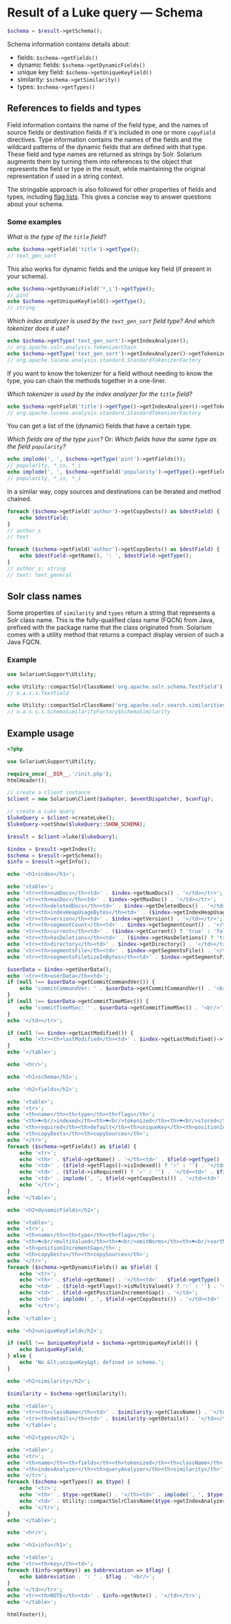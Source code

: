 Result of a Luke query — Schema
===============================

```php
$schema = $result->getSchema();
```

Schema information contains details about:

- fields: `$schema->getFields()`
- dynamic fields: `$schema->getDynamicFields()`
- unique key field: `$schema->getUniqueKeyField()`
- similarity: `$schema->getSimilarity()`
- types: `$schema->getTypes()`

References to fields and types
------------------------------

Field information contains the name of the field type, and the names of source fields or
destination fields if it's included in one or more `copyField` directives. Type information
contains the names of the fields and the wildcard patterns of the dynamic fields that are
defined with that type. These field and type names are returned as strings by Solr.
Solarium augments them by turning them into references to the object that represents the
field or type in the result, while maintaining the original representation if used in a
string context.

The stringable approach is also followed for other properties of fields and types, including
[flag lists](../luke-query.md#flag-lists). This gives a concise way to answer questions
about your schema.

### Some examples

_What is the type of the `title` field?_

```php
echo $schema->getField('title')->getType();
// text_gen_sort
```

This also works for dynamic fields and the unique key field (if present in your schema).

```php
echo $schema->getDynamicField('*_i')->getType();
// pint
echo $schema->getUniqueKeyField()->getType();
// string
```

_Which index analyzer is used by the `text_gen_sort` field type?_
_And which tokenizer does it use?_

```php
echo $schema->getType('text_gen_sort')->getIndexAnalyzer();
// org.apache.solr.analysis.TokenizerChain
echo $schema->getType('text_gen_sort')->getIndexAnalyzer()->getTokenizer();
// org.apache.lucene.analysis.standard.StandardTokenizerFactory
```

If you want to know the tokenizer for a field without needing to know the type, you can
chain the methods together in a one-liner.

_Which tokenizer is used by the index analyzer for the `title` field?_

```php
echo $schema->getField('title')->getType()->getIndexAnalyzer()->getTokenizer();
// org.apache.lucene.analysis.standard.StandardTokenizerFactory
```

You can get a list of the (dynamic) fields that have a certain type.

_Which fields are of the type `pint`?_
Or: _Which fields have the same type as the field `popularity`?_

```php
echo implode(', ', $schema->getType('pint')->getFields());
// popularity, *_is, *_i
echo implode(', ', $schema->getField('popularity')->getType()->getFields());
// popularity, *_is, *_i
```

In a similar way, copy sources and destinations can be iterated and method chained.

```php
foreach ($schema->getField('author')->getCopyDests() as $destField) {
    echo $destField;
}
// author_s
// text

foreach ($schema->getField('author')->getCopyDests() as $destField) {
    echo $destField->getName(), ': ', $destField->getType();
}
// author_s: string
// text: text_general
```

Solr class names
----------------

Some properties of `similarity` and `types` return a string that represents a Solr class
name. This is the fully-qualified class name (<abbr>FQCN</abbr>) from Java, prefixed with
the package name that the class originated from. Solarium comes with a utility method that
returns a compact display version of such a Java FQCN.

### Example

```php
use Solarium\Support\Utility;

echo Utility::compactSolrClassName('org.apache.solr.schema.TextField');
// o.a.s.s.TextField

echo Utility::compactSolrClassName('org.apache.solr.search.similarities.SchemaSimilarityFactory$SchemaSimilarity');
// o.a.s.s.s.SchemaSimilarityFactory$SchemaSimilarity
```

Example usage
-------------

```php
<?php

use Solarium\Support\Utility;

require_once(__DIR__.'/init.php');
htmlHeader();

// create a client instance
$client = new Solarium\Client($adapter, $eventDispatcher, $config);

// create a Luke query
$lukeQuery = $client->createLuke();
$lukeQuery->setShow($lukeQuery::SHOW_SCHEMA);

$result = $client->luke($lukeQuery);

$index = $result->getIndex();
$schema = $result->getSchema();
$info = $result->getInfo();

echo '<h1>index</h1>';

echo '<table>';
echo '<tr><th>numDocs</th><td>' . $index->getNumDocs() . '</td></tr>';
echo '<tr><th>maxDoc</th><td>' . $index->getMaxDoc() . '</td></tr>';
echo '<tr><th>deletedDocs</th><td>' . $index->getDeletedDocs() . '</td></tr>';
echo '<tr><th>indexHeapUsageBytes</th><td>' . ($index->getIndexHeapUsageBytes() ?? '(not supported by this version of Solr)') . '</td></tr>';
echo '<tr><th>version</th><td>' . $index->getVersion() . '</td></tr>';
echo '<tr><th>segmentCount</th><td>' . $index->getSegmentCount() . '</td></tr>';
echo '<tr><th>current</th><td>' . ($index->getCurrent() ? 'true' : 'false') . '</td></tr>';
echo '<tr><th>hasDeletions</th><td>' . ($index->getHasDeletions() ? 'true' : 'false') . '</td></tr>';
echo '<tr><th>directory</th><td>' . $index->getDirectory() . '</td></tr>';
echo '<tr><th>segmentsFile</th><td>' . $index->getSegmentsFile() . '</td></tr>';
echo '<tr><th>segmentsFileSizeInBytes</th><td>' . $index->getSegmentsFileSizeInBytes() . '</td></tr>';

$userData = $index->getUserData();
echo '<tr><th>userData</th><td>';
if (null !== $userData->getCommitCommandVer()) {
    echo 'commitCommandVer: ' . $userData->getCommitCommandVer() . '<br/>';
}
if (null !== $userData->getCommitTimeMSec()) {
    echo 'commitTimeMSec: ' . $userData->getCommitTimeMSec() . '<br/>';
}
echo '</td></tr>';

if (null !== $index->getLastModified()) {
    echo '<tr><th>lastModified</th><td>' . $index->getLastModified()->format(DATE_RFC3339_EXTENDED) . '</td></tr>';
}
echo '</table>';

echo '<hr/>';

echo '<h1>schema</h1>';

echo '<h2>fields</h2>';

echo '<table>';
echo '<tr>';
echo '<th>name</th><th>type</th><th>flags</th>';
echo '<th>⚑<br/>indexed</th><th>⚑<br/>tokenized</th><th>⚑<br/>stored</th><th>⚑<br/>docValues</th>'; // just a few examples, there's a corresponding is*() method for each flag
echo '<th>required</th><th>default</th><th>uniqueKey</th><th>positionIncrementGap</th>';
echo '<th>copyDests</th><th>copySources</th>';
echo '</tr>';
foreach ($schema->getFields() as $field) {
    echo '<tr>';
    echo '<th>' . $field->getName() . '</th><td>' . $field->getType() . '</td><td>' . $field->getFlags() . '</td>';
    echo '<td>' . ($field->getFlags()->isIndexed() ? '⚐' : '') . '</td><td>' . ($field->getFlags()->isTokenized() ? '⚐' : '') . '</td><td>' . ($field->getFlags()->isStored() ? '⚐' : '') . '</td><td>' . ($field->getFlags()->isDocValues() ? '⚐' : '') . '</td>';
    echo '<td>' . ($field->isRequired() ? '✓' : '') . '</td><td>' . $field->getDefault() . '</td><td>' . ($field->isUniqueKey() ? '✓' : '') . '</td><td>' . $field->getPositionIncrementGap() . '</td>';
    echo '<td>' . implode(', ', $field->getCopyDests()) . '</td><td>' . implode(', ', $field->getCopySources()) . '</td>';
    echo '</tr>';
}
echo '</table>';

echo '<h2>dynamicFields</h2>';

echo '<table>';
echo '<tr>';
echo '<th>name</th><th>type</th><th>flags</th>';
echo '<th>⚑<br/>multiValued</th><th>⚑<br/>omitNorms</th><th>⚑<br/>sortMissingFirst</th><th>⚑<br/>sortMissingLast</th>'; // a few more examples of corresponding is*() methods for flags
echo '<th>positionIncrementGap</th>';
echo '<th>copyDests</th><th>copySources</th>';
echo '</tr>';
foreach ($schema->getDynamicFields() as $field) {
    echo '<tr>';
    echo '<th>' . $field->getName() . '</th><td>' . $field->getType() . '</td><td>' . $field->getFlags() . '</td>';
    echo '<td>' . ($field->getFlags()->isMultiValued() ? '⚐' : '') . '</td><td>' . ($field->getFlags()->isOmitNorms() ? '⚐' : '') . '</td><td>' . ($field->getFlags()->isSortMissingFirst() ? '⚐' : '') . '</td><td>' . ($field->getFlags()->isSortMissingLast() ? '⚐' : '') . '</td>';
    echo '<td>' . $field->getPositionIncrementGap() . '</td>';
    echo '<td>' . implode(', ', $field->getCopyDests()) . '</td><td>' . implode(', ', $field->getCopySources()) . '</td>';
    echo '</tr>';
}
echo '</table>';

echo '<h2>uniqueKeyField</h2>';

if (null !== $uniqueKeyField = $schema->getUniqueKeyField()) {
    echo $uniqueKeyField;
} else {
    echo 'No &lt;uniqueKey&gt; defined in schema.';
}

echo '<h2>similarity</h2>';

$similarity = $schema->getSimilarity();

echo '<table>';
echo '<tr><th>className</th><td>' . $similarity->getClassName() . '</td></tr>';
echo '<tr><th>details</th><td>' . $similarity->getDetails() . '</td></tr>';
echo '</table>';

echo '<h2>types</h2>';

echo '<table>';
echo '<tr>';
echo '<th>name</th><th>fields</th><th>tokenized</th><th>className</th>';
echo '<th>indexAnalyzer</th><th>queryAnalyzer</th><th>similarity</th>';
echo '</tr>';
foreach ($schema->getTypes() as $type) {
    echo '<tr>';
    echo '<th>' . $type->getName() . '</th><td>' . implode(', ', $type->getFields()) . '</td><td>' . ($type->isTokenized() ? '✓' : '') . '</td><td>' . Utility::compactSolrClassName($type->getClassName()) . '</td>';
    echo '<td>' . Utility::compactSolrClassName($type->getIndexAnalyzer()) . '</td><td>' . Utility::compactSolrClassName($type->getQueryAnalyzer()) . '</td><td>' . Utility::compactSolrClassName($type->getSimilarity()) . '</td>';
    echo '</tr>';
}
echo '</table>';

echo '<hr/>';

echo '<h1>info</h1>';

echo '<table>';
echo '<tr><th>key</th><td>';
foreach ($info->getKey() as $abbreviation => $flag) {
    echo $abbreviation . ': ' . $flag . '<br/>';
}
echo '</td></tr>';
echo '<tr><th>NOTE</th><td>' . $info->getNote() . '</td></tr>';
echo '</table>';

htmlFooter();

```
